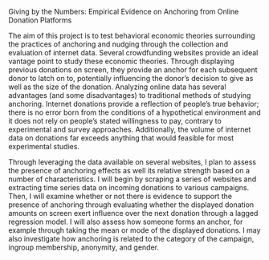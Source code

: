Giving by the Numbers: Empirical Evidence on Anchoring from Online Donation Platforms


The aim of this project is to test behavioral economic theories surrounding the practices of anchoring and nudging through the collection and evaluation of internet data. Several crowdfunding websites provide an ideal vantage point to study these economic theories. Through displaying previous donations on screen, they provide an anchor for each subsequent donor to latch on to, potentially influencing the donor’s decision to give as well as the size of the donation. Analyzing online data has several advantages (and some disadvantages) to traditional methods of studying anchoring. Internet donations provide a reflection of people’s true behavior; there is no error born from the conditions of a hypothetical environment and it does not rely on people’s stated willingness to pay, contrary to experimental and survey approaches. Additionally, the volume of internet data on donations far exceeds anything that would feasible for most experimental studies. 

Through leveraging the data available on several websites, I plan to assess the presence of anchoring effects as well its relative strength based on a number of characteristics. I will begin by scraping a series of websites and extracting time series data on incoming donations to various campaigns. Then, I will examine whether or not there is evidence to support the presence of anchoring through evaluating whether the displayed donation amounts on screen exert influence over the next donation through a lagged regression model. I will also assess how someone forms an anchor, for example through taking the mean or mode of the displayed donations. I may also investigate how anchoring is related to the category of the campaign, ingroup membership, anonymity, and gender. 
